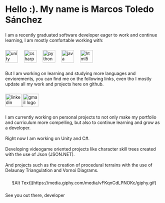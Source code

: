 <h1 align="left">Hello :). My name is Marcos Toledo Sánchez</h1>

###

<p align="left">I am a recently graduated software developer eager to work and continue learning, I am mostly comfortable working with:</p>

###

<div align="left">
  <img src="https://cdn.jsdelivr.net/gh/devicons/devicon/icons/unity/unity-original.svg" height="40" alt="unity logo"  />
  <img width="12" />
  <img src="https://cdn.jsdelivr.net/gh/devicons/devicon/icons/csharp/csharp-original.svg" height="40" alt="csharp logo"  />
  <img width="12" />
  <img src="https://cdn.jsdelivr.net/gh/devicons/devicon/icons/python/python-original.svg" height="40" alt="python logo"  />
  <img width="12" />
  <img src="https://cdn.jsdelivr.net/gh/devicons/devicon/icons/java/java-original.svg" height="40" alt="java logo"  />
  <img width="12" />
  <img src="https://cdn.jsdelivr.net/gh/devicons/devicon/icons/html5/html5-original.svg" height="40" alt="html5 logo"  />
</div>

###

<p align="left">But I am working on learning and studying more languages and enviorements, you can find me on the following links, even tho I mostly update all my work and projects here on github.</p>

###

<div align="left">
  <a href="https://www.linkedin.com/in/marcos-toledo-sánchez-012082341/" target="_blank">
    <img src="https://raw.githubusercontent.com/maurodesouza/profile-readme-generator/master/src/assets/icons/social/linkedin/default.svg" width="52" height="40" alt="linkedin logo"  />
  </a>
  <a href="marcos.t.sanchez29@gmail.com" target="_blank">
    <img src="https://raw.githubusercontent.com/maurodesouza/profile-readme-generator/master/src/assets/icons/social/gmail/default.svg" width="52" height="40" alt="gmail logo"  />
  </a>
</div>

###

<p align="left">I am currently working on personal projects to not only make my portfolio and curriculum more compelling, but also to continue learning and grow as a developer.<br><br>Right now I am working on Unity and C#. <br><br>Developing videogame oriented projects like character skill trees created with the use of Json (JSON.NET). <br><br>And projects such as the creation of procedural terrains with the use of Delaunay Triangulation and Vornoi Diagrams.</p>

###

<div align="center">
  ![Alt Text](https://media.giphy.com/media/vFKqnCdLPNOKc/giphy.gif)
</div>

###

<p align="left">See you out there, developer</p>

###
